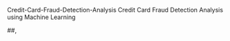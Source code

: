  Credit-Card-Fraud-Detection-Analysis
Credit Card Fraud Detection Analysis using Machine Learning

##,
